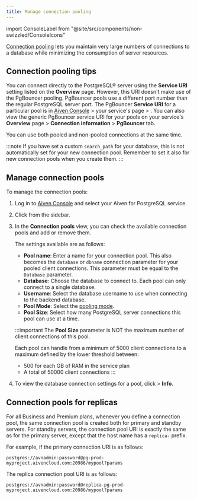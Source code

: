 ```yaml
---
title: Manage connection pooling
---
```


import ConsoleLabel from "@site/src/components/non-swizzled/ConsoleIcons"

[Connection pooling](/docs/products/postgresql/concepts/pg-connection-pooling) lets you maintain very large numbers of connections to a database while minimizing the consumption of server resources.

## Connection pooling tips

You can connect directly to the PostgreSQL® server using the **Service
URI** setting listed on the **Overview** page. However, this URI
doesn't make use of the PgBouncer pooling. PgBouncer pools use a
different port number than the regular PostgreSQL server port. The
PgBouncer **Service URI** for a particular pool is in [Aiven
Console](https://console.aiven.io/) > your service's page > <ConsoleLabel name="pools"/>.
You can also view the generic PgBouncer service URI for your pools on your service's
**Overview** page > **Connection information** > **PgBouncer** tab.

You can use both pooled and non-pooled connections at the same time.

:::note
If you have set a custom `search_path` for your database, this is not
automatically set for your new connection pool. Remember to set it also
for new connection pools when you create them.
:::

## Manage connection pools

To manage the connection pools:

1.  Log in to [Aiven Console](https://console.aiven.io/) and select your
    Aiven for PostgreSQL service.

1.  Click <ConsoleLabel name="pools"/> from the sidebar.

1.  In the **Connection pools** view, you can check the available connection pools
    and add or remove them.

    The settings available are as follows:

    -   **Pool name**: Enter a name for your connection pool. This
        also becomes the `database` or `dbname` connection parameter for
        your pooled client connections. This parameter must be equal to
        the `Database` parameter.
    -   **Database**: Choose the database to connect to.
        Each pool can only connect to a single database.
    -   **Username**: Select the database username to use
        when connecting to the backend database.
    -   **Pool Mode**: Select the
        [pooling mode](/docs/products/postgresql/concepts/pg-connection-pooling#pooling-modes).
    -   **Pool Size**: Select how many PostgreSQL server connections
        this pool can use at a time.

    :::important
    The **Pool Size** parameter is NOT the maximum number of client
    connections of this pool.

    Each pool can handle from a minimum of 5000 client connections to a
    maximum defined by the lower threshold between:

    -   500 for each GB of RAM in the service plan
    -   A total of 50000 client connections
    :::

1.  To view the database connection settings for a pool, click
    <ConsoleLabel name="actions"/> > **Info**.

## Connection pools for replicas

For all Business and Premium plans, whenever you define a connection
pool, the same connection pool is created both for primary and standby
servers. For standby servers, the connection pool URI is exactly the
same as for the primary server, except that the host name has a
`replica-` prefix.

For example, if the primary connection URI is as follows:

```
postgres://avnadmin:password@pg-prod-myproject.aivencloud.com:20986/mypool?params
```

The replica connection pool URI is as follows:

```
postgres://avnadmin:password@replica-pg-prod-myproject.aivencloud.com:20986/mypool?params
```
